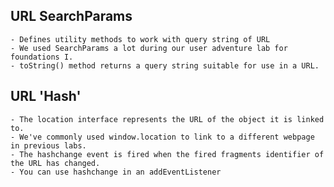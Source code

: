 ## URL SearchParams
    - Defines utility methods to work with query string of URL
    - We used SearchParams a lot during our user adventure lab for foundations I.
    - toString() method returns a query string suitable for use in a URL. 

## URL 'Hash'
    - The location interface represents the URL of the object it is linked to.
    - We've commonly used window.location to link to a different webpage in previous labs.
    - The hashchange event is fired when the fired fragments identifier of the URL has changed.
    - You can use hashchange in an addEventListener